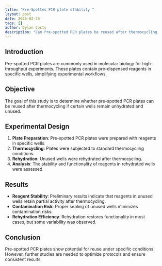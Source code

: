 ```yaml
---
title: "Pre-Spotted PCR plate stability "
layout: post
date: 2025-02-25
tags: []
author: Dylan Costo
description: "Can Pre-spotted PCR plates be reused after thermocycling if un-used wells were not rehydrated?"
---
```

## Introduction

Pre-spotted PCR plates are commonly used in molecular biology for high-throughput experiments. These plates contain pre-dispensed reagents in specific wells, simplifying experimental workflows.

## Objective

The goal of this study is to determine whether pre-spotted PCR plates can be reused after thermocycling if certain wells remain unhydrated and unused.

## Experimental Design

1. **Plate Preparation**: Pre-spotted PCR plates were prepared with reagents in specific wells.
2. **Thermocycling**: Plates were subjected to standard thermocycling conditions.
3. **Rehydration**: Unused wells were rehydrated after thermocycling.
4. **Analysis**: The stability and functionality of reagents in rehydrated wells were assessed.

## Results

- **Reagent Stability**: Preliminary results indicate that reagents in unused wells retain partial activity after thermocycling.
- **Contamination Risk**: Proper sealing of unused wells minimizes contamination risks.
- **Rehydration Efficiency**: Rehydration restores functionality in most cases, but some variability was observed.

## Conclusion

Pre-spotted PCR plates show potential for reuse under specific conditions. However, further studies are needed to optimize protocols and ensure consistent results.

